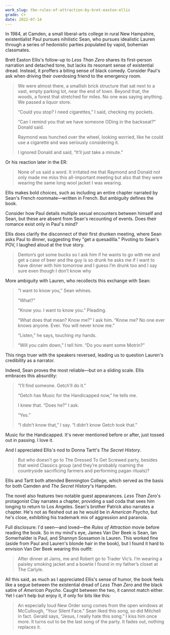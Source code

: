 ```yaml
---
work_slug: the-rules-of-attraction-by-bret-easton-ellis
grade: C+
date: 2022-07-14
---
```


In 1984, at Camden, a small liberal-arts college in rural New Hampshire, existentialist Paul pursues nihilistic Sean, who pursues idealistic Lauren through a series of hedonistic parties populated by vapid, bohemian classmates.

<!-- end -->

Brett Easton Ellis's follow-up to <span data-work-slug="less-than-zero-by-bret-easton-ellis">_Less Than Zero_</span> shares its first-person narration and detached tone, but lacks its resonant sense of existential dread. Instead, it proffers a biting sense of black comedy. Consider Paul's ask when driving their overdosing friend to the emergency room.

> We were almost there, a smallish brick structure that sat next to a vast, empty parking lot, near the end of town. Beyond that, the woods, a forest that stretched for miles. No one was saying anything. We passed a liquor store.
>
> “Could you stop? I need cigarettes,” I said, checking my pockets.
>
> “Can I remind you that we have someone ODing in the backseat?” Donald said.
>
> Raymond was hunched over the wheel, looking worried, like he could use a cigarette and was seriously considering it.
>
> I ignored Donald and said, “It’ll just take a minute.”

Or his reaction later in the ER:

> None of us said a word. It irritated me that Raymond and Donald not only made me miss this all-important meeting but also that they were wearing the same long wool jacket I was wearing.

Ellis makes bold choices, such as including an entire chapter narrated by Sean's French roommate—written in French. But ambiguity defines the book.

Consider how Paul details multiple sexual encounters between himself and Sean, but these are absent from Sean's recounting of events. Does their romance exist only in Paul's mind?

Ellis does clarify the disconnect of their first drunken meeting, where Sean asks Paul to dinner, suggesting they "get a quesadilla." Pivoting to Sean's POV, I laughed aloud at the true story.

> Denton’s got some bucks so I ask him if he wants to go with me and get a case of beer and the guy is so drunk he asks me if I want to have dinner with him tomorrow and I guess I’m drunk too and I say sure even though I don’t know why

More ambiguity with Lauren, who recollects this exchange with Sean:

> “I want to know you,” Sean whines.
>
> “What?”
>
> “Know you. I want to know you.” Pleading.
>
> “What does that mean? Know me?” I ask him. “Know me? No one ever knows anyone. Ever. You will never know me.”
>
> “Listen,” he says, touching my hands.
>
> “Will you calm down,” I tell him. “Do you want some Motrin?”

This rings truer with the speakers reversed, leading us to question Lauren's credibility as a narrator.

Indeed, Sean proves the most reliable—but on a sliding scale. Ellis embraces this absurdity:

> “I’ll find someone. Getch’ll do it.”
>
> “Getch has Music for the Handicapped now,” he tells me.
>
> I knew that. “Does he?” I ask.
>
> “Yes.”
>
> “I didn’t know that,” I say. “I didn’t know Getch took that.”

Music for the Handicapped. It's never mentioned before or after, just tossed out in passing. I love it.

And I appreciated Ellis's nod to Donna Tartt's <span data-work-slug="the-secret-history-by-donna-tartt">_The Secret History_</span>.

> But who doesn’t go to The Dressed To Get Screwed party, besides that weird Classics group (and they’re probably roaming the countryside sacrificing farmers and performing pagan rituals)?

Ellis and Tartt both attended Bennington College, which served as the basis for both Camden and _The Secret History_'s Hampden.

The novel also features two notable guest appearances. _Less Than Zero_'s protagonist Clay narrates a chapter, providing a sad coda that sees him longing to return to Los Angeles. Sean's brother Patrick also narrates a chapter. He's not as fleshed out as he would be in <span data-work-slug="american-psycho-by-bret-easton-ellis">_American Psycho_</span>, but he's close, exhibiting his trademark mix of aggression and paranoia.

Full disclosure: I'd seen—and loved—the _Rules of Attraction_ movie before reading the book. So in my mind's eye, James Van Der Beek is Sean, Ian Somerhalder is Paul, and Shannyn Sossamon is Lauren. This worked fine (aside from Paul and Lauren's blonde hair in the book), but I found it hard to envision Van Der Beek wearing this outfit:

> After dinner at Jams, me and Robert go to Trader Vic’s. I’m wearing a paisley smoking jacket and a bowtie I found in my father’s closet at The Carlyle.

All this said, as much as I appreciated Ellis's sense of humor, the book feels like a segue between the existential dread of _Less Than Zero_ and the black satire of _American Psycho_. Caught between the two, it cannot match either. Yet I can't help but enjoy it, if only for bits like this:

> An especially loud New Order song comes from the open windows at McCullough, “Your Silent Face.” Sean liked this song, so did Mitchell in fact. Gerald says, “Jesus, I really hate this song.” I kiss him once more. It turns out to be the last song of the party. It fades out, nothing replaces it.